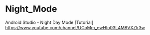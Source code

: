 # Night_Mode
Android Studio - Night Day Mode [Tutorial]
https://www.youtube.com/channel/UCoMm_ewHIo03L4M8VXZlr3w
